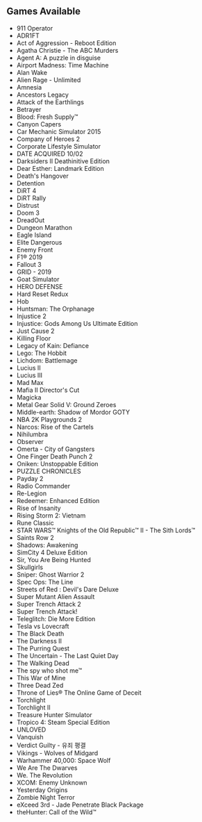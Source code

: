 ## Games Available

- 911 Operator
- ADR1FT
- Act of Aggression - Reboot Edition
- Agatha Christie - The ABC Murders
- Agent A: A puzzle in disguise
- Airport Madness: Time Machine
- Alan Wake
- Alien Rage - Unlimited
- Amnesia
- Ancestors Legacy
- Attack of the Earthlings
- Betrayer
- Blood: Fresh Supply™
- Canyon Capers
- Car Mechanic Simulator 2015
- Company of Heroes 2
- Corporate Lifestyle Simulator
- DATE ACQUIRED 10/02
- Darksiders II Deathinitive Edition
- Dear Esther: Landmark Edition
- Death's Hangover
- Detention
- DiRT 4
- DiRT Rally
- Distrust
- Doom 3
- DreadOut
- Dungeon Marathon
- Eagle Island
- Elite Dangerous
- Enemy Front
- F1® 2019
- Fallout 3
- GRID - 2019
- Goat Simulator
- HERO DEFENSE
- Hard Reset Redux
- Hob
- Huntsman: The Orphanage
- Injustice 2
- Injustice: Gods Among Us Ultimate Edition
- Just Cause 2
- Killing Floor
- Legacy of Kain: Defiance
- Lego: The Hobbit
- Lichdom: Battlemage
- Lucius II
- Lucius III
- Mad Max
- Mafia II Director's Cut
- Magicka
- Metal Gear Solid V: Ground Zeroes
- Middle-earth: Shadow of Mordor GOTY
- NBA 2K Playgrounds 2
- Narcos: Rise of the Cartels
- Nihilumbra
- Observer
- Omerta - City of Gangsters
- One Finger Death Punch 2
- Oniken: Unstoppable Edition
- PUZZLE CHRONICLES
- Payday 2
- Radio Commander
- Re-Legion
- Redeemer: Enhanced Edition
- Rise of Insanity
- Rising Storm 2: Vietnam
- Rune Classic
- STAR WARS™ Knights of the Old Republic™ II - The Sith Lords™
- Saints Row 2
- Shadows: Awakening
- SimCity 4 Deluxe Edition
- Sir, You Are Being Hunted
- Skullgirls
- Sniper: Ghost Warrior 2
- Spec Ops: The Line
- Streets of Red : Devil's Dare Deluxe
- Super Mutant Alien Assault
- Super Trench Attack 2
- Super Trench Attack!
- Teleglitch: Die More Edition
- Tesla vs Lovecraft
- The Black Death
- The Darkness II
- The Purring Quest
- The Uncertain - The Last Quiet Day
- The Walking Dead
- The spy who shot me™
- This War of Mine
- Three Dead Zed
- Throne of Lies® The Online Game of Deceit
- Torchlight
- Torchlight II
- Treasure Hunter Simulator
- Tropico 4: Steam Special Edition
- UNLOVED
- Vanquish
- Verdict Guilty - 유죄 평결
- Vikings - Wolves of Midgard
- Warhammer 40,000: Space Wolf
- We Are The Dwarves
- We. The Revolution
- XCOM: Enemy Unknown
- Yesterday Origins
- Zombie Night Terror
- eXceed 3rd - Jade Penetrate Black Package
- theHunter: Call of the Wild™
